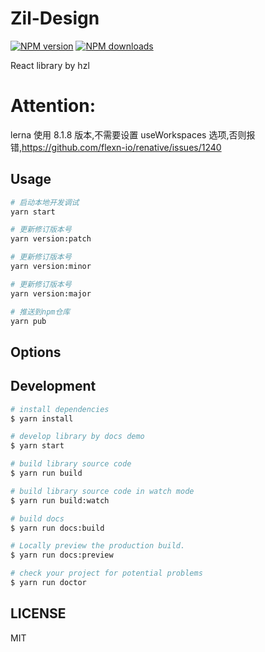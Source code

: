 # Zil-Design

[![NPM version](https://img.shields.io/npm/v/Zil-Design.svg?style=flat)](https://www.npmjs.com/package/@zil-design/zil-ui)
[![NPM downloads](http://img.shields.io/npm/dm/Zil-Design.svg?style=flat)](https://www.npmjs.com/package/@zil-design/zil-ui)

React library by hzl

# Attention:

lerna 使用 8.1.8 版本,不需要设置 useWorkspaces 选项,否则报错,https://github.com/flexn-io/renative/issues/1240

## Usage

```bash
# 启动本地开发调试
yarn start

# 更新修订版本号
yarn version:patch

# 更新修订版本号
yarn version:minor

# 更新修订版本号
yarn version:major

# 推送到npm仓库
yarn pub
```

## Options

## Development

```bash
# install dependencies
$ yarn install

# develop library by docs demo
$ yarn start

# build library source code
$ yarn run build

# build library source code in watch mode
$ yarn run build:watch

# build docs
$ yarn run docs:build

# Locally preview the production build.
$ yarn run docs:preview

# check your project for potential problems
$ yarn run doctor
```

## LICENSE

MIT
